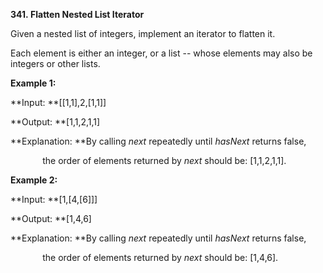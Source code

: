 **341. Flatten Nested List Iterator**

Given a nested list of integers, implement an iterator to flatten it.

Each element is either an integer, or a list -- whose elements may also be integers or other lists.

**Example 1:**

**Input: **[[1,1],2,[1,1]]

**Output: **[1,1,2,1,1]

**Explanation: **By calling _next_ repeatedly until _hasNext_ returns false, 

             the order of elements returned by _next_ should be: [1,1,2,1,1].

**Example 2:**

**Input: **[1,[4,[6]]]

**Output: **[1,4,6]

**Explanation: **By calling _next_ repeatedly until _hasNext_ returns false, 

             the order of elements returned by _next_ should be: [1,4,6].
